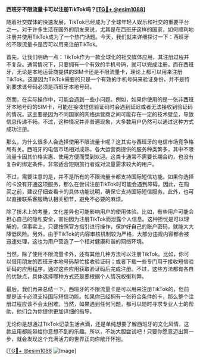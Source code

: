 **西班牙不限流量卡可以注册TikTok吗？[[TG💪+ @esim1088](https://t.me/s/esim1088)]**

随着社交媒体的快速发展，TikTok已经成为了全球年轻人娱乐和社交的重要平台之一。对于许多生活在国外的朋友来说，尤其是在西班牙这样的国家，如何顺利地注册并使用TikTok成为了一个热门话题。今天，我们就来详细探讨一下：西班牙的不限流量卡是否可以用来注册TikTok。

首先，让我们明确一点：TikTok作为一款全球化的社交媒体应用，其注册过程并不复杂。通常情况下，只要拥有一个有效的手机号码，就可以完成注册。而在西班牙，无论是本地运营商提供的SIM卡还是不限流量卡，理论上都可以用来注册TikTok。这是因为TikTok需要的只是一个有效的手机号码来验证身份，并不是特别要求该号码必须是西班牙本地号码。

然而，在实际操作中，可能会遇到一些小问题。例如，如果你使用的是一张非西班牙本地号码的SIM卡，可能在接收短信验证码时会遇到延迟或者无法接收到验证码的情况。这主要是因为不同国家的网络运营商之间可能存在一定的技术壁垒，导致信息传递不畅。不过，这种情况并非普遍现象，大多数用户仍然可以通过这种方式成功注册。

那么，为什么很多人会选择使用不限流量卡呢？这其实与西班牙的电信市场竞争格局有关。西班牙的电信市场相对成熟，各大运营商提供的服务种类繁多，其中不限流量卡因其价格实惠、使用方便而受到欢迎。这类卡通常不需要长期合约，也没有复杂的绑定条件，非常适合短期旅行者或对流量需求较大的用户。

不过，需要注意的是，并不是所有的不限流量卡都支持国际短信功能。如果你选择的卡没有开通这项服务，那么在尝试注册TikTok时可能会遇到障碍。因此，在购买之前，建议仔细查看卡的具体功能说明，确保它支持国际短信服务。此外，也可以直接联系客服确认相关细节，避免不必要的麻烦。

除了技术上的考量，文化差异也可能影响用户的使用体验。比如，有些用户可能会担心自己的隐私安全，害怕因为注册TikTok而泄露个人信息。这种担忧是可以理解的，但事实上，只要按照官方指引进行操作，保护好自己的账户密码，就能大大降低风险。另外，由于TikTok的内容审核机制较为严格，大部分违规内容都会被迅速处理，这也为用户营造了一个相对健康和谐的网络环境。

当然，除了使用不限流量卡外，还有其他几种方法可以注册TikTok。比如，你可以借用朋友的西班牙本地号码帮忙接收验证码；或者下载一些专门用于接收短信验证码的应用程序，通过这些应用获取验证码后完成注册。不过，这些方法都有各自的优缺点，具体选择哪种方式还是要根据个人情况权衡利弊。

最后，我们再来总结一下。西班牙的不限流量卡是可以用来注册TikTok的，但前提是该卡必须支持国际短信功能。如果你已经拥有一张符合条件的卡，那么整个注册过程应该不会太困难。当然，如果遇到任何问题，都可以随时寻求专业人士的帮助，他们会为你提供更加详细的指导。

无论你是想通过TikTok记录生活点滴，还是单纯想要了解西班牙的文化风情，这款应用都能带给你意想不到的乐趣。所以，不妨大胆尝试吧！只要你愿意迈出第一步，就会发现这个充满活力的世界正向你敞开怀抱。

[[TG💪+ @esim1088](https://t.me/s/esim1088) ![Image](https://i.postimg.cc/4NQfJmqS/Snipaste-2025-05-13-00-14-12.png)]